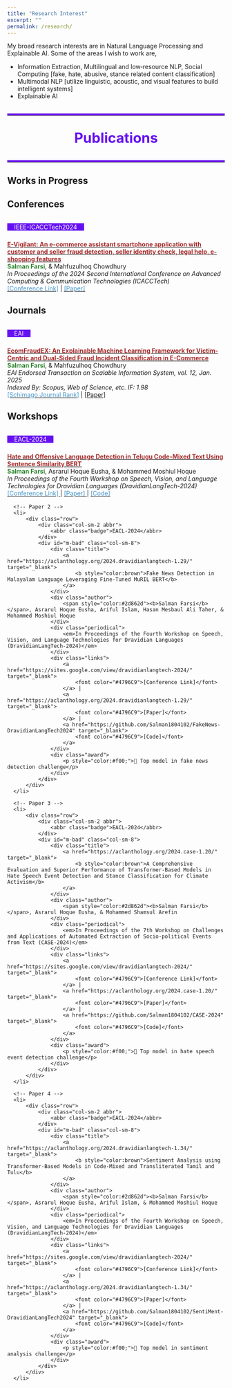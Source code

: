 ```yaml
---
title: "Research Interest"
excerpt: ""
permalink: /research/
---
```


My broad research interests are in Natural Language Processing and Explainable AI. Some of the areas I wish to work are,

 * Information Extraction, Multilingual and low‐resource NLP, Social Computing [fake, hate, abusive, stance related content classification]
 * Multimodal NLP [utilize linguistic, acoustic, and visual features to build intelligent systems]
 * Explainable AI 

 
<div class="publications">
 <hr class="section-line">
 <h1>Publications</h1>
 <!--
 <div style="text-align: center; margin: 20px 0;">
   <p style="font-size: 1.2em; font-weight: bold; color: #333;">
     To get the full list of my papers, please check:
   </p>
   <div style="font-size: 1.1em;">
     <a href="https://scholar.google.com/citations?user=lNmtUxsAAAAJ&hl=en" target="_blank" style="color: #007bff; text-decoration: none; margin-right: 10px;">
       <strong>Google Scholar</strong>
     </a>
     <span style="color: #333; font-weight: bold;">|</span>
     <a href="https://www.semanticscholar.org/author/Salman-Farsi/2291362611" target="_blank" style="color: #007bff; text-decoration: none; margin-left: 10px;">
       <strong>Semantic Scholar</strong>
     </a>
   </div>
 </div>
 -->
<hr class="section-line">
</div>

## <font > Works in Progress </font> 

<!-- font color="#993333">BanglaMM-FNX: A Multimodal Framework for Bengali Fake News Classification</font>     
*<font >Ongoing</font>* -->

## <font> Conferences </font> 

<div class="publications">
  <ol class="bibliography">
      <!-- Paper 1 -->
      <li>
          <div class="row">
              <div class="col-sm-2 abbr">
                  <abbr class="badge">IEEE-ICACCTech2024</abbr>
              </div>
              <div id="m-bad" class="col-sm-8">
                  <div class="title">
                      <a href="https://drafts.acctcomputing.com/pdfs/ICACCTech2024-32S2u1I0hhCM1Dtms4YwyH/190500a412/190500a412.pdf" target="_blank">
                          <b style="color:brown">E-Vigilant: An e-commerce assistant smartphone application with customer and seller fraud detection, seller identity check, legal help, e-shopping features </b>
                      </a>
                  </div>
                  <div class="author">
                      <span style="color:#2d862d"><b>Salman Farsi</b></span>, & Mahfuzulhoq Chowdhury
                  </div>
                  <div class="periodical">
                      <em>In Proceedings of the 2024 Second International Conference on Advanced Computing & Communication Technologies (ICACCTech)</em>
                  </div>
                  <div class="links">
                      <a href="https://www.acctcomputing.com/" target="_blank">
                          <font color="#4796C9">[Conference Link]</font></a> |
                      <a href="https://drafts.acctcomputing.com/pdfs/ICACCTech2024-32S2u1I0hhCM1Dtms4YwyH/190500a412/190500a412.pdf" target="_blank"> <font color="#4796C9">[Paper]</font> </a> 
                  </div>
              </div>
          </div>
      </li>
   <!-- paper 2 will appear here -->
  </ol>
</div>

## <font > Journals </font>  

<div class="publications">
  <ol class="bibliography">
      <!-- Paper 1 -->
      <li>
          <div class="row">
              <div class="col-sm-2 abbr">
                  <abbr class="badge">EAI</abbr>
              </div>
              <div id="m-bad" class="col-sm-8">
                  <div class="title">
                      <a href="https://publications.eai.eu/index.php/sis/article/view/6789" target="_blank">
                          <b style="color:brown">EcomFraudEX: An Explainable Machine Learning Framework for Victim-Centric and Dual-Sided Fraud Incident Classification in E-Commerce</b>
                      </a>
                  </div>
                  <div class="author">
                      <span style="color:#2d862d"><b>Salman Farsi</b></span>, & Mahfuzulhoq Chowdhury
                  </div>
                  <div class="periodical">
                      <em>EAI Endorsed Transaction on Scalable Information System, vol. 12, Jan. 2025</em><br>
                      <em>Indexed By: Scopus, Web of Science, etc. IF: 1.98</em>
                  </div>
                  <div class="links">
                      <a href="https://www.scimagojr.com/journalsearch.php?q=21101072199&tip=sid&exact=no" target="_blank">
                          <font color="#4796C9">[Schimago Journal Rank]</font></a> |
                      <a href="https://publications.eai.eu/index.php/sis/article/view/6789/3501">[Paper]</font> </a> 
                  </div>
              </div>
          </div>
      </li>
   <!-- paper 2 will appear here -->
  </ol>
</div>

## <font > Workshops </font>

<div class="publications">
  <ol class="bibliography">
      <!-- Paper 1 -->
      <li>
          <div class="row">
              <div class="col-sm-2 abbr">
                  <abbr class="badge">EACL-2024</abbr>
              </div>
              <div id="m-bad" class="col-sm-8">
                  <div class="title">
                      <a href="https://aclanthology.org/2024.dravidianlangtech-1.32/" target="_blank">
                          <b style="color:brown">Hate and Offensive Language Detection in Telugu Code-Mixed Text Using Sentence Similarity BERT</b>
                      </a>
                  </div>
                  <div class="author">
                      <span style="color:#2d862d"><b>Salman Farsi</b></span>, Asrarul Hoque Eusha, & Mohammed Moshiul Hoque
                  </div>
                  <div class="periodical">
                      <em>In Proceedings of the Fourth Workshop on Speech, Vision, and Language Technologies for Dravidian Languages (DravidianLangTech-2024)</em>
                  </div>
                  <div class="links">
                      <a href="https://sites.google.com/view/dravidianlangtech-2024/" target="_blank">
                          <font color="#4796C9">[Conference Link]</font>
                      </a> |
                      <a href="https://aclanthology.org/2024.dravidianlangtech-1.32/" target="_blank">
                          <font color="#4796C9">[Paper]</font>
                      </a> |
                      <a href="https://github.com/Salman1804102/HOLD-DravidianLangTech2024" target="_blank">
                          <font color="#4796C9">[Code]</font>
                      </a>
                  </div>
              </div>
          </div>
      </li>
  
      <!-- Paper 2 -->
      <li>
          <div class="row">
              <div class="col-sm-2 abbr">
                  <abbr class="badge">EACL-2024</abbr>
              </div>
              <div id="m-bad" class="col-sm-8">
                  <div class="title">
                      <a href="https://aclanthology.org/2024.dravidianlangtech-1.29/" target="_blank">
                          <b style="color:brown">Fake News Detection in Malayalam Language Leveraging Fine-Tuned MuRIL BERT</b>
                      </a>
                  </div>
                  <div class="author">
                      <span style="color:#2d862d"><b>Salman Farsi</b></span>, Asrarul Hoque Eusha, Ariful Islam, Hasan Mesbaul Ali Taher, & Mohammed Moshiul Hoque
                  </div>
                  <div class="periodical">
                      <em>In Proceedings of the Fourth Workshop on Speech, Vision, and Language Technologies for Dravidian Languages (DravidianLangTech-2024)</em>
                  </div>
                  <div class="links">
                      <a href="https://sites.google.com/view/dravidianlangtech-2024/" target="_blank">
                          <font color="#4796C9">[Conference Link]</font>
                      </a> |
                      <a href="https://aclanthology.org/2024.dravidianlangtech-1.29/" target="_blank">
                          <font color="#4796C9">[Paper]</font>
                      </a> |
                      <a href="https://github.com/Salman1804102/FakeNews-DravidianLangTech2024" target="_blank">
                          <font color="#4796C9">[Code]</font>
                      </a>
                  </div>
                  <div class="award">
                      <p style="color:#f00;">🥇 Top model in fake news detection challenge</p>
                  </div>
              </div>
          </div>
      </li>
  
      <!-- Paper 3 -->
      <li>
          <div class="row">
              <div class="col-sm-2 abbr">
                  <abbr class="badge">EACL-2024</abbr>
              </div>
              <div id="m-bad" class="col-sm-8">
                  <div class="title">
                      <a href="https://aclanthology.org/2024.case-1.20/" target="_blank">
                          <b style="color:brown">A Comprehensive Evaluation and Superior Performance of Transformer-Based Models in Hate Speech Event Detection and Stance Classification for Climate Activism</b>
                      </a>
                  </div>
                  <div class="author">
                      <span style="color:#2d862d"><b>Salman Farsi</b></span>, Asrarul Hoque Eusha, & Mohammed Shamsul Arefin
                  </div>
                  <div class="periodical">
                      <em>In Proceedings of the 7th Workshop on Challenges and Applications of Automated Extraction of Socio-political Events from Text (CASE-2024)</em>
                  </div>
                  <div class="links">
                      <a href="https://sites.google.com/view/dravidianlangtech-2024/" target="_blank">
                          <font color="#4796C9">[Conference Link]</font>
                      </a> |
                      <a href="https://aclanthology.org/2024.case-1.20/" target="_blank">
                          <font color="#4796C9">[Paper]</font>
                      </a> |
                      <a href="https://github.com/Salman1804102/CASE-2024" target="_blank">
                          <font color="#4796C9">[Code]</font>
                      </a>
                  </div>
                  <div class="award">
                      <p style="color:#f00;">🥇 Top model in hate speech event detection challenge</p>
                  </div>
              </div>
          </div>
      </li>
  
      <!-- Paper 4 -->
      <li>
          <div class="row">
              <div class="col-sm-2 abbr">
                  <abbr class="badge">EACL-2024</abbr>
              </div>
              <div id="m-bad" class="col-sm-8">
                  <div class="title">
                      <a href="https://aclanthology.org/2024.dravidianlangtech-1.34/" target="_blank">
                          <b style="color:brown">Sentiment Analysis using Transformer-Based Models in Code-Mixed and Transliterated Tamil and Tulu</b>
                      </a>
                  </div>
                  <div class="author">
                      <span style="color:#2d862d"><b>Salman Farsi</b></span>, Asrarul Hoque Eusha, Ariful Islam, & Mohammed Moshiul Hoque
                  </div>
                  <div class="periodical">
                      <em>In Proceedings of the Fourth Workshop on Speech, Vision, and Language Technologies for Dravidian Languages (DravidianLangTech-2024)</em>
                  </div>
                  <div class="links">
                      <a href="https://sites.google.com/view/dravidianlangtech-2024/" target="_blank">
                          <font color="#4796C9">[Conference Link]</font>
                      </a> |
                      <a href="https://aclanthology.org/2024.dravidianlangtech-1.34/" target="_blank">
                          <font color="#4796C9">[Paper]</font>
                      </a> |
                      <a href="https://github.com/Salman1804102/SentiMent-DravidianLangTech2024" target="_blank">
                          <font color="#4796C9">[Code]</font>
                      </a>
                  </div>
                  <div class="award">
                      <p style="color:#f00;">🥇 Top model in sentiment analysis challenge</p>
                  </div>
              </div>
          </div>
      </li>
  </ol>
  
</div>

<style>
/* Global Settings */
:root {
  --global-theme-color: #6610f2;
  --global-text-color: #333;
  --global-bg-color: #f8f9fa;
}

/* Publications Section */
.publications {
  margin-top: 2rem;
}

.publications h1 {
  color: var(--global-theme-color);
  font-size: 2rem;
  text-align: center;
  margin-top: 1em;
  margin-bottom: 1em;
}

.publications ol.bibliography {
  list-style: none;
  padding: 0;
  margin-top: 0;
}

.publications ol.bibliography li {
  margin-bottom: 1rem;
}

.publications ol.bibliography li .abbr {
  height: 2rem;
  margin-bottom: 0.5rem;
}

.publications ol.bibliography li .abbr abbr {
  display: inline-block;
  background-color: var(--global-theme-color);
  padding-left: 1rem;
  padding-right: 1rem;
  color: white;
}

.publications ol.bibliography li .title {
  font-weight: bolder;
  color: brown;
}

.publications ol.bibliography li .author a {
  border-bottom: 1px dashed var(--global-theme-color);
}

.publications ol.bibliography li .author a:hover {
  border-bottom-style: solid;
  text-decoration: none;
}

.publications ol.bibliography li .links a.btn {
  color: var(--global-text-color);
  border: 1px solid var(--global-theme-color);
  padding: 0.25rem 1rem;
}

.publications ol.bibliography li .links a.btn:hover {
  color: var(--global-theme-color);
  border-color: var(--global-theme-color);
}

 /* Section Lines */
.section-line {
  border: none;
  border-top: 4px solid var(--global-theme-color);
  margin: 1rem 0;
}
 
</style> 
  



  
